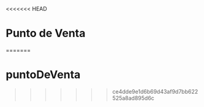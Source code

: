<<<<<<< HEAD
# Punto de Venta
=======
# puntoDeVenta
>>>>>>> ce4dde9e1d6b69d43af9d7bb622525a8ad895d6c
